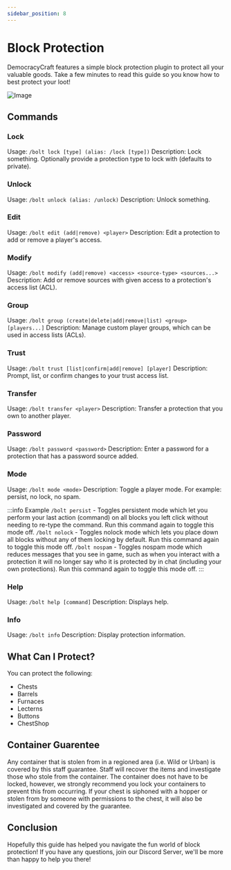 ```yaml
---
sidebar_position: 8
---
```


# Block Protection

DemocracyCraft features a simple block protection plugin to protect all your valuable goods. Take a few minutes to read this guide so you know how to best protect your loot!

![Image](https://cdn.discordapp.com/attachments/838356841217916989/1170296355059683368/2023-11-04_20.39.36.png?ex=6558866a&is=6546116a&hm=31434a6ebd9a9d4f307f93692a4d29500807e2d7ad111239c5116a613cb0ed27&)

## Commands

### Lock
Usage: ``/bolt lock [type] (alias: /lock [type])``
Description: Lock something. Optionally provide a protection type to lock with (defaults to private).

### Unlock
Usage: ``/bolt unlock (alias: /unlock)``
Description: Unlock something.

### Edit
Usage: ``/bolt edit (add|remove) <player>``
Description: Edit a protection to add or remove a player's access.

### Modify
Usage: ``/bolt modify (add|remove) <access> <source-type> <sources...>``
Description: Add or remove sources with given access to a protection's access list (ACL).

### Group
Usage: ``/bolt group (create|delete|add|remove|list) <group> [players...]``
Description: Manage custom player groups, which can be used in access lists (ACLs).

### Trust
Usage: ``/bolt trust [list|confirm|add|remove] [player]``
Description: Prompt, list, or confirm changes to your trust access list.

### Transfer
Usage: ``/bolt transfer <player>``
Description: Transfer a protection that you own to another player.

### Password
Usage: ``/bolt password <password>``
Description: Enter a password for a protection that has a password source added.

### Mode
Usage: ``/bolt mode <mode>``
Description: Toggle a player mode. For example: persist, no lock, no spam.

:::info Example
``/bolt persist`` - Toggles persistent mode which let you perform your last action (command) on all blocks you left click without needing to re-type the command. Run this command again to toggle this mode off.
``/bolt nolock`` - Toggles nolock mode which lets you place down all blocks without any of them locking by default. Run this command again to toggle this mode off.
``/bolt nospam`` - Toggles nospam mode which reduces messages that you see in game, such as when you interact with a protection it will no longer say who it is protected by in chat (including your own protections). Run this command again to toggle this mode off.
:::

### Help
Usage: ``/bolt help [command]``
Description: Displays help.

### Info
Usage: ``/bolt info``
Description: Display protection information.

## What Can I Protect?
You can protect the following:

- Chests
- Barrels
- Furnaces
- Lecterns
- Buttons
- ChestShop

## Container Guarentee
Any container that is stolen from in a regioned area (i.e. Wild or Urban) is covered by this staff guarantee. Staff will recover the items and investigate those who stole from the container. The container does not have to be locked, however, we strongly recommend you lock your containers to prevent this from occurring. If your chest is siphoned with a hopper or stolen from by someone with permissions to the chest, it will also be investigated and covered by the guarantee.

## Conclusion
Hopefully this guide has helped you navigate the fun world of block protection! If you have any questions, join our Discord Server, we'll be more than happy to help you there!
